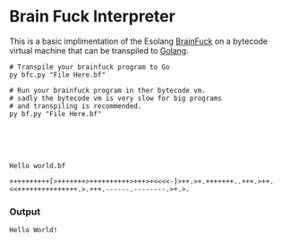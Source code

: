 # Brain Fuck Interpreter

This is a basic implimentation of the Esolang [BrainFuck](https://esolangs.org/wiki/Brainfuck) on a bytecode virtual machine that can be transpiled to [Golang](https://go.dev).

```shell
# Transpile your brainfuck program to Go
py bfc.py "File Here.bf"

# Run your brainfuck program in ther bytecode vm.
# sadly the bytecode vm is very slow for big programs
# and transpiling is recommended.
py bf.py "File Here.bf"
```
<br>
<br>
<br>

```
Hello world.bf
```

```bf
++++++++++[>+++++++>++++++++++>+++>+<<<<-]>++.>+.+++++++..+++.>++.<<+++++++++++++++.>.+++.------.--------.>+.>.
```
### Output
```bat
Hello World!
```